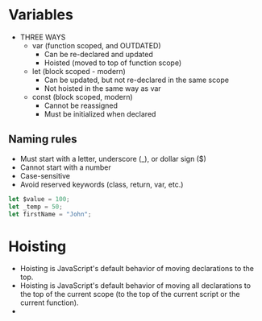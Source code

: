 # Variables
* THREE WAYS
  * var (function scoped, and OUTDATED)
      * Can be re-declared and updated
      * Hoisted (moved to top of function scope) 
  * let (block scoped - modern)
      * Can be updated, but not re-declared in the same scope
      * Not hoisted in the same way as var 
  * const (block scoped, modern)
      * Cannot be reassigned
      * Must be initialized when declared
   
## Naming rules
* Must start with a letter, underscore (_), or dollar sign ($)
* Cannot start with a number
* Case-sensitive
* Avoid reserved keywords (class, return, var, etc.)

```js
let $value = 100;
let _temp = 50;
let firstName = "John";
```

# Hoisting
* Hoisting is JavaScript's default behavior of moving declarations to the top.
* Hoisting is JavaScript's default behavior of moving all declarations to the top of the current scope (to the top of the current script or the current function).
* 
